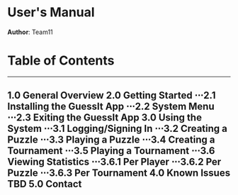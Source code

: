 # User's Manual

**Author**: Team11

# Table of Contents
---
1.0 General Overview
2.0 Getting Started
⋅⋅⋅2.1 Installing the GuessIt App
⋅⋅⋅2.2 System Menu
⋅⋅⋅2.3 Exiting the GuessIt App
3.0 Using the System
⋅⋅⋅3.1 Logging/Signing In
⋅⋅⋅3.2 Creating a Puzzle
⋅⋅⋅3.3 Playing a Puzzle
⋅⋅⋅3.4 Creating a Tournament
⋅⋅⋅3.5 Playing a Tournament
⋅⋅⋅3.6 Viewing Statistics
⋅⋅⋅3.6.1 Per Player
⋅⋅⋅3.6.2 Per Puzzle
⋅⋅⋅3.6.3 Per Tournament 
4.0 Known Issues
TBD
5.0 Contact
---

